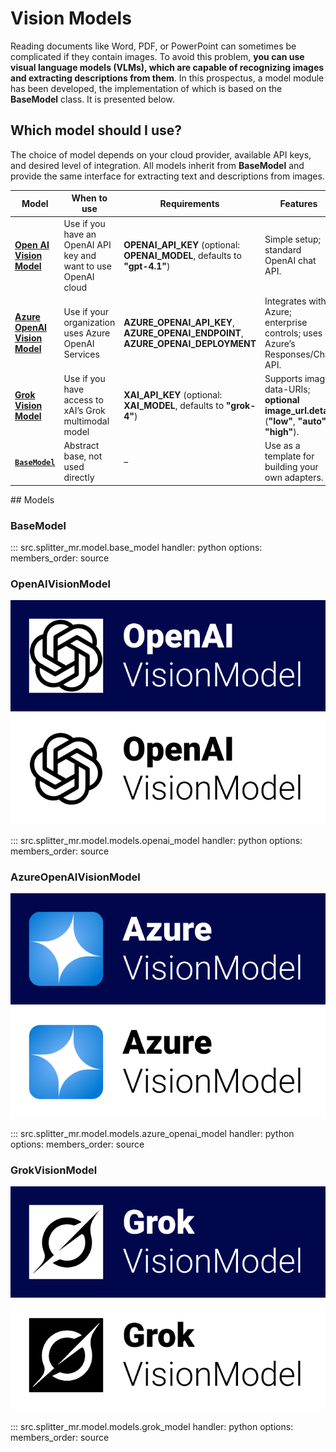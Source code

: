 # Vision Models

Reading documents like Word, PDF, or PowerPoint can sometimes be complicated if they contain images. To avoid this problem, **you can use visual language models (VLMs), which are capable of recognizing images and extracting descriptions from them**. In this prospectus, a model module has been developed, the implementation of which is based on the **BaseModel** class. It is presented below.

## Which model should I use?

The choice of model depends on your cloud provider, available API keys, and desired level of integration.
All models inherit from **BaseModel** and provide the same interface for extracting text and descriptions from images.

| Model                    | When to use                                                      | Requirements                                                                 | Features                                                                                 |
| ------------------------ | ---------------------------------------------------------------- | ---------------------------------------------------------------------------- | ---------------------------------------------------------------------------------------- |
| [**Open AI Vision Model**](#openaivisionmodel)      | Use if you have an OpenAI API key and want to use OpenAI cloud   | **OPENAI_API_KEY**  (optional: **OPENAI_MODEL**, defaults to **"gpt-4.1"**)           | Simple setup; standard OpenAI chat API.                                                  |
| [**Azure OpenAI Vision Model**](#azureopenaivisionmodel) | Use if your organization uses Azure OpenAI Services              | **AZURE_OPENAI_API_KEY**, **AZURE_OPENAI_ENDPOINT**, **AZURE_OPENAI_DEPLOYMENT**   | Integrates with Azure; enterprise controls; uses Azure’s Responses/Chat API.             |
| [**Grok Vision Model**](#grokvisionmodel)        | Use if you have access to xAI’s Grok multimodal model            | **XAI_API_KEY** (optional: **XAI_MODEL**, defaults to **"grok-4"**)                | Supports image data-URIs; **optional** **image_url.detail** (**"low"**, **"auto"**, **"high"**). |
| [**`BaseModel`**](#basemodel)              | Abstract base, not used directly                                 | –                                                                            | Use as a template for building your own adapters.                                        |

## Models

### BaseModel

::: src.splitter_mr.model.base_model
    handler: python
    options:
      members_order: source

### OpenAIVisionModel

![OpenAIVisionModel logo](../assets/openai_vision_model_button.svg#gh-light-mode-only)
![OpenAIVisionModel logo](../assets/openai_vision_model_button_white.svg#gh-dark-mode-only)

::: src.splitter_mr.model.models.openai_model
    handler: python
    options:
      members_order: source

### AzureOpenAIVisionModel

![OpenAIVisionModel logo](../assets/azure_openai_vision_model_button.svg#gh-light-mode-only)
![OpenAIVisionModel logo](../assets/azure_openai_vision_model_button_white.svg#gh-dark-mode-only)

::: src.splitter_mr.model.models.azure_openai_model
    handler: python
    options:
      members_order: source

### GrokVisionModel

![GrokVisionModel logo](../assets/grok_vision_model_button.svg#gh-light-mode-only)
![GrokVisionModel logo](../assets/grok_vision_model_button_white.svg#gh-dark-mode-only)

::: src.splitter_mr.model.models.grok_model
    handler: python
    options:
      members_order: source